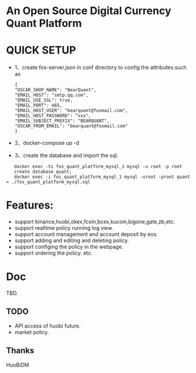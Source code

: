 # An Open Source Digital Currency Quant Platform

# QUICK SETUP

* 1、create fos-server.json in conf directory to config the attributes.such as
    ```
    {
	"OSCAR_SHOP_NAME": "BearQuant",
	"EMAIL_HOST": "smtp.qq.com",
	"EMAIL_USE_SSL": true,
	"EMAIL_PORT": 465,
	"EMAIL_HOST_USER": "bearquant@foxmail.com",
	"EMAIL_HOST_PASSWORD": “xxx",
	"EMAIL_SUBJECT_PREFIX": "BEARQUANT",
	"OSCAR_FROM_EMAIL": "bearquant@foxmail.com"
  }
  ```
* 2、docker-compose up -d

* 3、create the database and import the sql.
```
   docker exec -ti fos_quant_platform_mysql_1 mysql -u root -p root
   create database quant;
   docker exec -i fos_quant_platform_mysql_1 mysql -uroot -proot quant < ./fos_quant_platform_mysql.sql
```
# Features:
* support binance,huobi,okex,fcoin,bcex,kucoin,bigone,gate,zb,etc.
* support realtime policy running log view.
* support account management and account deposit by eos.
* support adding and editing and deleting policy.
* support configing the policy in the webpage.
* support ordering the policy.
etc.

# Doc
  TBD.

## TODO
 * API access of huobi future.
 * market policy.
 
 
## Thanks
  HuoBiDM
 


 
 
  
